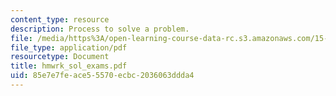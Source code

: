 ```yaml
---
content_type: resource
description: Process to solve a problem.
file: /media/https%3A/open-learning-course-data-rc.s3.amazonaws.com/15-010-economic-analysis-for-business-decisions-fall-2004/85e7e7feace55570ecbc2036063ddda4_hmwrk_sol_exams.pdf
file_type: application/pdf
resourcetype: Document
title: hmwrk_sol_exams.pdf
uid: 85e7e7fe-ace5-5570-ecbc-2036063ddda4
---
```

